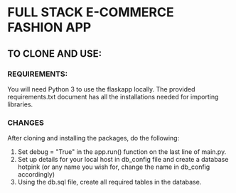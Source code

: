 # FULL STACK E-COMMERCE FASHION APP

## TO CLONE AND USE:

### REQUIREMENTS:
You will need Python 3 to use the flaskapp locally.
The provided requirements.txt document has all the installations needed for importing libraries.

### CHANGES
After cloning and installing the packages, do the following:
1. Set debug = "True" in the app.run() function on the last line of main.py.
2. Set up details for your local host in db_config file and create a database hotpink (or any name you wish for, change the name in db_config accordingly)
3. Using the db.sql file, create all required tables in the database.
